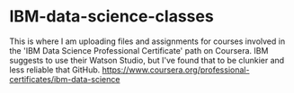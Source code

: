 # IBM-data-science-classes

This is where I am uploading files and assignments for courses involved in the 'IBM Data Science Professional Certificate' path on Coursera.
IBM suggests to use their Watson Studio, but I've found that to be clunkier and less reliable that GitHub.
https://www.coursera.org/professional-certificates/ibm-data-science
